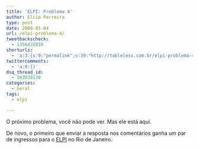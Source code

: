 ```yaml
---
title: 'ELPI: Problema 4'
author: Elcio Ferreira
type: post
date: 2008-05-04
url: /elpi-problema-4/
tweetbackscheck:
  - 1356432859
shorturls:
  - 'a:3:{s:9:"permalink";s:39:"http://tableless.com.br/elpi-problema-4";s:7:"tinyurl";s:26:"http://tinyurl.com/3wnk6z7";s:4:"isgd";s:19:"http://is.gd/13QkMp";}'
twittercomments:
  - 'a:0:{}'
dsq_thread_id:
  - 503038138
categories:
  - Geral
tags:
  - elpi

---
```

O próximo problema, você não pode ver. Mas ele está aqui.<!-- Qual o nome da cor de fundo do Livro de Mozilla? -->


  
De novo, o primeiro que enviar a resposta nos comentários ganha um par de ingressos para o [ELPI][1] no Rio de Janeiro.

 [1]: http://www.locaweb.com.br/encontro/